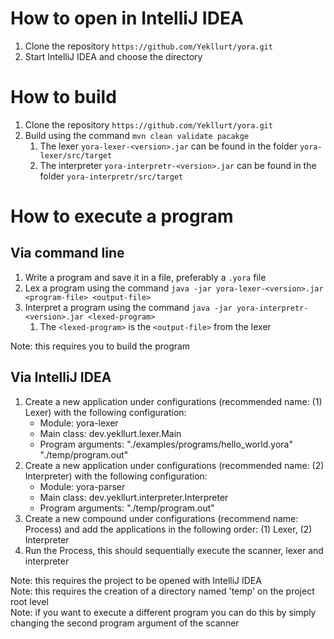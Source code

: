 # How to open in IntelliJ IDEA

1. Clone the repository `https://github.com/Yekllurt/yora.git`
2. Start IntelliJ IDEA and choose the directory

# How to build

1. Clone the repository `https://github.com/Yekllurt/yora.git`
2. Build using the command `mvn clean validate pacakge`
    1. The lexer `yora-lexer-<version>.jar` can be found in the folder `yora-lexer/src/target`
    2. The interpreter `yora-interpretr-<version>.jar` can be found in the folder `yora-interpretr/src/target`

# How to execute a program

## Via command line

1. Write a program and save it in a file, preferably a `.yora` file
2. Lex a program using the command `java -jar yora-lexer-<version>.jar <program-file> <output-file>`
3. Interpret a program using the command `java -jar yora-interpretr-<version>.jar <lexed-program>`
    1. The `<lexed-program>` is the `<output-file>` from the lexer

Note: this requires you to build the program

## Via IntelliJ IDEA

1. Create a new application under configurations (recommended name: (1) Lexer) with the following
   configuration:
    - Module: yora-lexer
    - Main class: dev.yekllurt.lexer.Main
    - Program arguments: "./examples/programs/hello_world.yora" "./temp/program.out"
2. Create a new application under configurations (recommended name: (2) Interpreter) with the following configuration:
    - Module: yora-parser
    - Main class: dev.yekllurt.interpreter.Interpreter
    - Program arguments: "./temp/program.out"
3. Create a new compound under configurations (recommend name: Process) and add the applications in the following
   order: (1) Lexer, (2) Interpreter
4. Run the Process, this should sequentially execute the scanner, lexer and interpreter

Note: this requires the project to be opened with IntelliJ IDEA <br>
Note: this requires the creation of a directory named 'temp' on the project root level <br>
Note: if you want to execute a different program you can do this by simply changing the second program argument of the
scanner